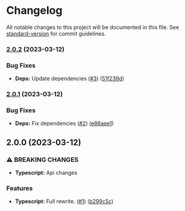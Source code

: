 # Changelog

All notable changes to this project will be documented in this file. See [standard-version](https://github.com/conventional-changelog/standard-version) for commit guidelines.

### [2.0.2](https://github.com/nfqde/nfq-svg-to-react/compare/v2.0.1...v2.0.2) (2023-03-12)


### Bug Fixes

* **Deps:** Update dependencies ([#3](https://github.com/nfqde/nfq-svg-to-react/issues/3)) ([51f239d](https://github.com/nfqde/nfq-svg-to-react/commit/51f239d57d6e813917f8c289d268db5df51e631c))

### [2.0.1](https://github.com/nfqde/nfq-svg-to-react/compare/v2.0.0...v2.0.1) (2023-03-12)


### Bug Fixes

* **Deps:** Fix dependencies ([#2](https://github.com/nfqde/nfq-svg-to-react/issues/2)) ([e86aee1](https://github.com/nfqde/nfq-svg-to-react/commit/e86aee1a6ac302043f3ca926c25c9514ad2b8e30))

## 2.0.0 (2023-03-12)


### ⚠ BREAKING CHANGES

* **Typescript:** Api changes

### Features

* **Typescript:** Full rewrite. ([#1](https://github.com/nfqde/nfq-svg-to-react/issues/1)) ([b299c5c](https://github.com/nfqde/nfq-svg-to-react/commit/b299c5ce933026be004ceef58534478608b3ff27))
